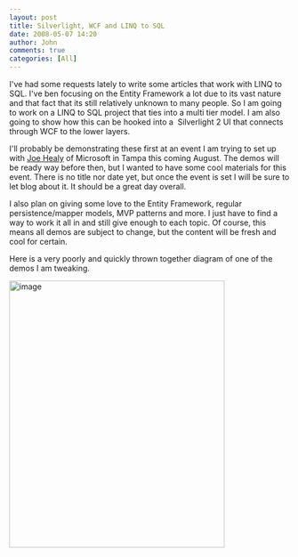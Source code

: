```yaml
---
layout: post
title: Silverlight, WCF and LINQ to SQL
date: 2008-05-07 14:20
author: John
comments: true
categories: [All]
---
```

<p>I've had some requests lately to write some articles that work with LINQ to SQL. I've ben focusing on the Entity Framework a lot due to its vast nature and that fact that its still relatively unknown to many people. So I am going to work on a LINQ to SQL project that ties into a multi tier model. I am also going to show how this can be hooked into a&nbsp; Silverlight 2 UI that connects through WCF to the lower layers. </p> <p>I'll probably be demonstrating these first at an event I am trying to set up with <a href="http://www.devfish.net/">Joe Healy</a> of Microsoft in Tampa this coming August. The demos will be ready way before then, but I wanted to have some cool materials for this event. There is no title nor date yet, but once the event is set I will be sure to let blog about it. It should be a great day overall.</p> <p>I also plan on giving some love to the Entity Framework, regular persistence/mapper models, MVP patterns and more. I just have to find a way to work it all in and still give enough to each topic. Of course, this means all demos are subject to change, but the content will be fresh and cool for certain.</p> <p>Here is a very poorly and quickly thrown together diagram of one of the demos I am tweaking.</p> <p><a href="http://images.johnpapa.net/wp-content/uploads/files/media/image/WindowsLiveWriter/SilverlightWCFandLINQtoSQL_C7FE/image_2.png"><img style="border-right: 0px; border-top: 0px; border-left: 0px; border-bottom: 0px" height="480" alt="image" src="http://images.johnpapa.net/wp-content/uploads/files/media/image/WindowsLiveWriter/SilverlightWCFandLINQtoSQL_C7FE/image_thumb.png" width="387" border="0"></a></p>

